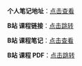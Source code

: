 **个人笔记地址**：[点击查看](/md/初学vue.md)

**B站 课程链接**：[点击跳转](https://www.bilibili.com/video/BV1Rs4y127j8)

**B站 课程笔记**：[点击查看](/md/Vue3.md)

**B站 课程 PDF**：[点击跳转](/md/Vue3.pdf)
